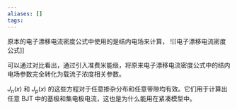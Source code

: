 ```yaml
---
aliases: []
tags:
---
```

原本的电子漂移电流密度公式中使用的是结内电场来计算，
![[电子漂移电流密度公式]]

可以通过对比看出，通过引入准费米能级，将原来电子漂移电流密度公式中的结内电场参数完全转化为载流子浓度相关参数。

$J_{n} (x)$ 和 $J_{p}(x)$ 的这些方程对于任意掺杂分布和任意带隙均有效。它们用于计算出任意 BJT 中的基极和集电极电流，这也是为什么能用在紧凑模型中。
